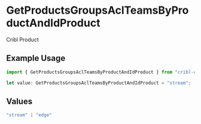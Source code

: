 # GetProductsGroupsAclTeamsByProductAndIdProduct

Cribl Product

## Example Usage

```typescript
import { GetProductsGroupsAclTeamsByProductAndIdProduct } from "cribl-control-plane/models/operations";

let value: GetProductsGroupsAclTeamsByProductAndIdProduct = "stream";
```

## Values

```typescript
"stream" | "edge"
```